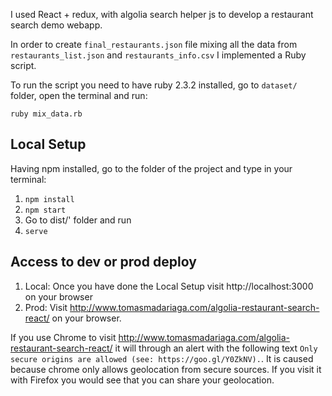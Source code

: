 I used React + redux, with algolia search helper js to develop a restaurant search demo webapp.

In order to create `final_restaurants.json` file mixing all the data from `restaurants_list.json` and `restaurants_info.csv` I implemented a Ruby script.

To run the script you need to have ruby 2.3.2 installed, go to `dataset/` folder, open the terminal and run:

`ruby mix_data.rb` 

## Local Setup
Having npm installed, go to the folder of the project and type in your terminal:

1. `npm install`
2. `npm start`
3. Go to dist/' folder and run
3. `serve`

## Access to dev or prod deploy
1. Local: Once you have done the Local Setup visit http://localhost:3000 on your browser
2. Prod: Visit http://www.tomasmadariaga.com/algolia-restaurant-search-react/ on your browser.

If you use Chrome to visit http://www.tomasmadariaga.com/algolia-restaurant-search-react/ it will through an alert with the following text `Only secure origins are allowed (see: https://goo.gl/Y0ZkNV).`. It is caused because chrome only allows geolocation from secure sources. If you visit it with Firefox you would see that you can share your geolocation.